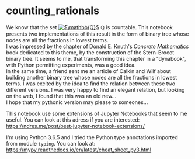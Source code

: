 # counting_rationals
We know that the set <a href="https://www.codecogs.com/eqnedit.php?latex=$\mathbb{Q}$" target="_blank"><img src="https://latex.codecogs.com/gif.latex?$\mathbb{Q}$" title="$\mathbb{Q}$" /></a> $\mathbb{Q}$ is countable. This notebook presents two implementations of this result in the form of binary tree whose nodes are all the fractions in lowest terms.  
I was impressed by the chapter of Donald E. Knuth's *Concrete Mathematics* book dedicated to this theme, by the construction of the Stern-Brocot binary tree. It seems to me, that transforming this chapter in a "dynabook", with Python permitting experiments, was a good idea.  
In the same time, a friend sent me an article of Calkin and Wilf about building another binary tree whose nodes are all the fractions in lowest terms. I was excited by the idea to find the relation between these two different versions. I was very happy to find an elegant relation, but looking on the web, I found that this was an old new...  
I hope that my pythonic version may please to someones...

This notebook use some extensions of Jupyter Notebooks that seem to me useful. You can look at this adress if you are interested: https://ndres.me/post/best-jupyter-notebook-extensions/  

I'm using Python 3.6.5 and I tried the Python type annotations imported from module `typing`. You can look at:  
https://mypy.readthedocs.io/en/latest/cheat_sheet_py3.html

